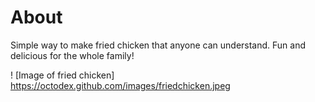 # About
Simple way to make fried chicken that anyone can understand. Fun and delicious for the whole family!

! [Image of fried chicken]
https://octodex.github.com/images/friedchicken.jpeg
